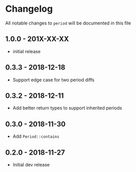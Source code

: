 # Changelog

All notable changes to `period` will be documented in this file

## 1.0.0 - 201X-XX-XX

- initial release

## 0.3.3 - 2018-12-18

- Support edge case for two period diffs

## 0.3.2 - 2018-12-11

- Add better return types to support inherited periods

## 0.3.0 - 2018-11-30

- Add `Period::contains`

## 0.2.0 - 2018-11-27

- Initial dev release
